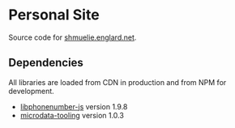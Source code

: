 # Personal Site

Source code for [shmuelie.englard.net](https://shmuelie.englard.net/).

## Dependencies

All libraries are loaded from CDN in production and from NPM for development.

- [libphonenumber-js](https://catamphetamine.gitlab.io/libphonenumber-js/) version 1.9.8
- [microdata-tooling](https://samuelenglard.github.io/microdata-tooling/) version 1.0.3
